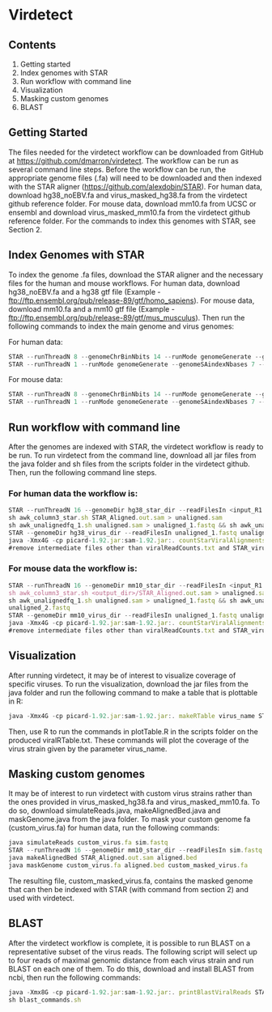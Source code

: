 # Virdetect

## Contents

1. Getting started
2. Index genomes with STAR
3. Run workflow with command line
4. Visualization
5. Masking custom genomes
6. BLAST

## Getting Started

The files needed for the virdetect workflow can be downloaded from
GitHub at https://github.com/dmarron/virdetect.
The workflow can be run as several command line steps.
Before the workflow can be run, the appropriate genome files (.fa) will need
to be downloaded and then indexed with the STAR aligner
(https://github.com/alexdobin/STAR). For human data, download
hg38_noEBV.fa and virus_masked_hg38.fa from the virdetect github reference folder. For
mouse data, download mm10.fa from UCSC or ensembl and download
virus_masked_mm10.fa from the virdetect github reference folder. For the commands to
index this genomes with STAR, see Section 2.

## Index Genomes with STAR

To index the genome .fa files, download the STAR aligner and the
necessary files for the human and mouse workflows.
For human data, download hg38_noEBV.fa and a hg38 gtf file (Example -
ftp://ftp.ensembl.org/pub/release-89/gtf/homo_sapiens).
For mouse data, download mm10.fa and a mm10 gtf file (Example -
ftp://ftp.ensembl.org/pub/release-89/gtf/mus_musculus).
Then run the following commands to index the main genome and virus
genomes:

For human data:
```javascript
STAR --runThreadN 8 --genomeChrBinNbits 14 --runMode genomeGenerate --genomeDir hg38_star_dir --genomeFastaFiles hg38_noEBV.fa --sjdbGTFfile hg38_gtf.gtf
STAR --runThreadN 1 --runMode genomeGenerate --genomeSAindexNbases 7 --genomeDir hg38_virus_dir --genomeFastaFiles virus_masked_hg38.fa
```

For mouse data:
```javascript
STAR --runThreadN 8 --genomeChrBinNbits 14 --runMode genomeGenerate --genomeDir mm10_star_dir --genomeFastaFiles mm10.fa --sjdbGTFfile mm10_gtf.gtf
STAR --runThreadN 1 --runMode genomeGenerate --genomeSAindexNbases 7 --genomeDir mm10_virus_dir --genomeFastaFiles virus_masked_mm10.fa
```

## Run workflow with command line

After the genomes are indexed with STAR, the virdetect workflow is ready
to be run. To run virdetect from the command line, download all jar files from the java folder
and sh files from the scripts folder in the virdetect github. Then, run the following command line steps.

### For human data the workflow is:
```javascript
STAR --runThreadN 16 --genomeDir hg38_star_dir --readFilesIn <input_R1.fastq.gz> <input_R2.fastq.gz> --readFilesCommand zcat --outFilterMultimapNmax 1000 --outSAMunmapped Within --outFileNamePrefix STAR_ #16 cpus, 32 G memory
sh awk_column3_star.sh STAR_Aligned.out.sam > unaligned.sam
sh awk_unalignedfq_1.sh unaligned.sam > unaligned_1.fastq && sh awk_unalignedfq_2.sh unaligned.sam > unaligned_2.fastq
STAR --genomeDir hg38_virus_dir --readFilesIn unaligned_1.fastq unaligned_2.fastq --runThreadN 16 --outFilterMismatchNmax 4 --outFilterMultimapNmax 1000 --limitOutSAMoneReadBytes 1000000 --outFileNamePrefix STAR_virus_ # 16 cpus, 32 G memory
java -Xmx4G -cp picard-1.92.jar:sam-1.92.jar:. countStarViralAlignments <sample_name> STAR_virus_Aligned.out.sam viralReadCounts.txt # 8 G memory
#remove intermediate files other than viralReadCounts.txt and STAR_virus_Aligned.out.sam to clean up
```

### For mouse data the workflow is:
```javascript
STAR --runThreadN 16 --genomeDir mm10_star_dir --readFilesIn <input_R1.fastq.gz> <input_R2.fastq.gz> --readFilesCommand zcat --outFilterMultimapNmax 1000 --outSAMunmapped Within --outFileNamePrefix <output_dir>/STAR_ #16 cpus, 32 G memory
sh awk_column3_star.sh <output_dir>/STAR_Aligned.out.sam > unaligned.sam
sh awk_unalignedfq_1.sh unaligned.sam > unaligned_1.fastq && sh awk_unalignedfq_2.sh unaligned.sam >
unaligned_2.fastq
STAR --genomeDir mm10_virus_dir --readFilesIn unaligned_1.fastq unaligned_2.fastq --runThreadN 16 --outFilterMismatchNmax 4 --outFilterMultimapNmax 1000 --limitOutSAMoneReadBytes 1000000 --outFileNamePrefix STAR_virus_ # 16 cpus, 32 G memory
java -Xmx4G -cp picard-1.92.jar:sam-1.92.jar:. countStarViralAlignments <sample_name> STAR_virus_Aligned.out.sam viralReadCounts.txt # 8 G memory
#remove intermediate files other than viralReadCounts.txt and STAR_virus_Aligned.out.sam to clean up
```

## Visualization

After running virdetect, it may be of interest to visualize coverage of specific
viruses. To run the visualization, download the jar files from the java folder and run the following command
to make a table that is plottable in R:
```javascript
java -Xmx4G -cp picard-1.92.jar:sam-1.92.jar:. makeRTable virus_name STAR_virus.Aligned.out.bam viralRTable.txt
```
Then, use R to run the commands in plotTable.R in the scripts folder on the produced viralRTable.txt.
These commands will plot the coverage of the virus strain given by the
parameter virus_name.

## Masking custom genomes

It may be of interest to run virdetect with custom virus strains rather than
the ones provided in virus_masked_hg38.fa and virus_masked_mm10.fa.
To do so, download simulateReads.java, makeAlignedBed.java and
maskGenome.java from the java folder. To mask your custom
genome fa (custom_virus.fa) for human data, run the following commands:
```javascript
java simulateReads custom_virus.fa sim.fastq
STAR --runThreadN 16 --genomeDir mm10_star_dir --readFilesIn sim.fastq --outFilterMismatchNmax 5 --outFilterMultimapNmax 1080 --outFileNamePrefix STAR_
java makeAlignedBed STAR_Aligned.out.sam aligned.bed
java maskGenome custom_virus.fa aligned.bed custom_masked_virus.fa
```
The resulting file, custom_masked_virus.fa, contains the masked genome
that can then be indexed with STAR (with command from section 2) and
used with virdetect.

## BLAST

After the virdetect workflow is complete, it is possible to run BLAST on a representative subset of the virus reads.  The following script will select up to four reads of maximal genomic distance from each virus strain and run BLAST on each one of them.  To do this, download and install BLAST from ncbi, then run the following commands:
```javascript
java -Xmx8G -cp picard-1.92.jar:sam-1.92.jar:. printBlastViralReads STAR_virus_Aligned.out.sam output_dir > blast_commands.sh
sh blast_commands.sh
```
